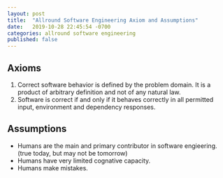 ```yaml
---
layout: post
title:  "Allround Software Engineering Axiom and Assumptions"
date:   2019-10-28 22:45:54 -0700
categories: allround software engineering
published: false
---
```



## Axioms

1. Correct software behavior is defined by the problem domain. It is a product of arbitrary definition and not of any natural law.
1. Software is correct if and only if it behaves correctly in all permitted input, environment and dependency responses.


## Assumptions

- Humans are the main and primary contributor in software engieering. (true today, but may not be tomorrow)
- Humans have very limited cognative capacity.
- Humans make mistakes.
